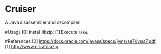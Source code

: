 # Cruiser
A Java disassembler and decompiler.

#Usage
[0] Install libzip;
[1] Execute `make`.

#References
[0] https://docs.oracle.com/javase/specs/jvms/se7/jvms7.pdf
[1] http://www.nih.at/libzip

